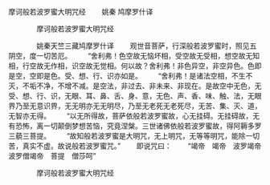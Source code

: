   摩诃般若波罗蜜大明咒经
　　姚秦 鸠摩罗什译




　　　　摩诃般若波罗蜜大明咒经

　　　　姚秦天竺三藏鸠摩罗什译
　　观世音菩萨，行深般若波罗蜜时，照见五阴空，度一切苦厄。
　　“舍利弗！色空故无恼坏相，受空故无受相，想空故无知相，行空故无作相，识空故无觉相。何以故？舍利弗！非色异空，非空异色。色即是空，空即是色。受、想、行、识亦如是。
　　“舍利弗！是诸法空相，不生不灭，不垢不净，不增不减。是空法，非过去、非未来、非现在。是故空中无色，无受、想、行、识，无眼、耳、鼻、舌、身、意，无色、声、香、味、触、法，无眼界乃至无意识界，无无明亦无无明尽，乃至无老死无老死尽，无苦、集、灭、道，无智亦无得。
　　“以无所得故，菩萨依般若波罗蜜故，心无挂碍。无挂碍故，无有恐怖，离一切颠倒梦想苦恼，究竟涅槃。三世诸佛依般若波罗蜜故，得阿耨多罗三藐三菩提。
　　“故知般若波罗蜜是大明咒，无上明咒，无等等明咒，能除一切苦，真实不虚。故说般若波罗蜜咒。”
　　即说咒曰：
　　“竭帝　竭帝　波罗竭帝　波罗僧竭帝　菩提　僧莎呵”

　　　　摩诃般若波罗蜜大明咒经


